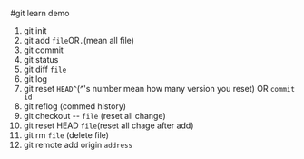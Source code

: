 #git learn demo
1. git init
2. git add `file`OR`.`(mean all file)
3. git commit
4. git status
5. git diff `file`
6. git log
7. git reset `HEAD^`(^'s number mean how many version you reset) OR `commit id`
8. git reflog (commed history)
9. git checkout -- `file` (reset all change)
10. git reset HEAD `file`(reset all chage after add)
11. git rm `file` (delete file)
12. git remote add origin `address`